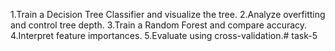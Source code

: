 1.Train a Decision Tree Classifier and visualize the tree.
2.Analyze overfitting and control tree depth.
3.Train a Random Forest and compare accuracy.
4.Interpret feature importances.
5.Evaluate using cross-validation.# task-5
